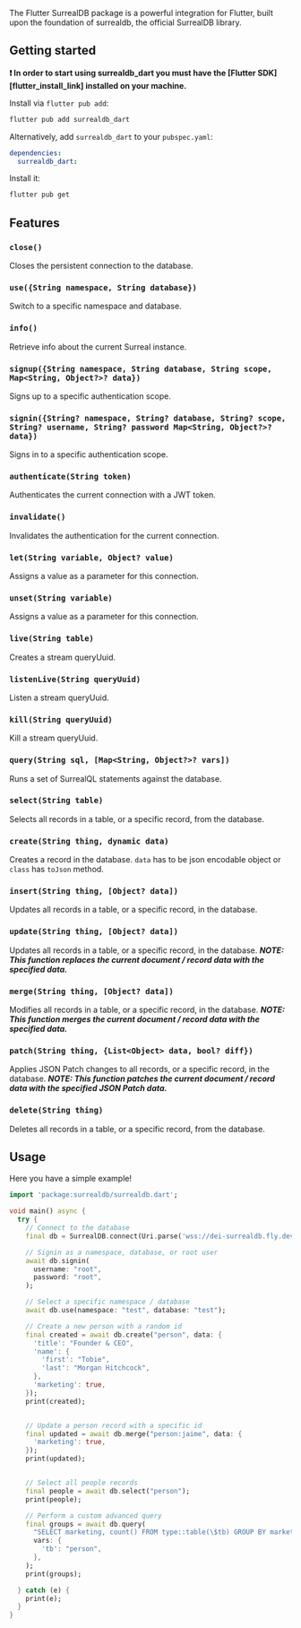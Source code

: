 The Flutter SurrealDB package is a powerful integration for Flutter, built upon the foundation of surrealdb, the official SurrealDB library.

## Getting started

**❗ In order to start using surrealdb_dart you must have the [Flutter SDK][flutter_install_link] installed on your machine.**

Install via `flutter pub add`:

```sh
flutter pub add surrealdb_dart
```

Alternatively, add `surrealdb_dart` to your `pubspec.yaml`:

```yaml
dependencies:
  surrealdb_dart:
```

Install it:

```sh
flutter pub get
```

## Features

### `close()`

Closes the persistent connection to the database.

### `use({String namespace, String database})`

Switch to a specific namespace and database.

### `info()`

Retrieve info about the current Surreal instance.

### `signup({String namespace, String database, String scope,  Map<String, Object?>? data})`

Signs up to a specific authentication scope.

### `signin({String? namespace, String? database, String? scope, String? username, String? password Map<String, Object?>? data})`

Signs in to a specific authentication scope.

### `authenticate(String token)`

Authenticates the current connection with a JWT token.

### `invalidate()`

Invalidates the authentication for the current connection.

### `let(String variable, Object? value)`

Assigns a value as a parameter for this connection.

### `unset(String variable)`

Assigns a value as a parameter for this connection.

### `live(String table)`

Creates a stream queryUuid.

### `listenLive(String queryUuid)`

Listen a stream queryUuid.

### `kill(String queryUuid)`

Kill a stream queryUuid.

### `query(String sql, [Map<String, Object?>? vars])`

Runs a set of SurrealQL statements against the database.

### `select(String table)`

Selects all records in a table, or a specific record, from the database.

### `create(String thing, dynamic data)`

Creates a record in the database. `data` has to be json encodable object or `class` has `toJson` method.

### `insert(String thing, [Object? data])`

Updates all records in a table, or a specific record, in the database.

### `update(String thing, [Object? data])`

Updates all records in a table, or a specific record, in the database.
**_NOTE: This function replaces the current document / record data with the specified data._**

### `merge(String thing, [Object? data])`

Modifies all records in a table, or a specific record, in the database.
**_NOTE: This function merges the current document / record data with the specified data._**

### `patch(String thing, {List<Object> data, bool? diff})`

Applies JSON Patch changes to all records, or a specific record, in the database.
**_NOTE: This function patches the current document / record data with the specified JSON Patch data._**

### `delete(String thing)`

Deletes all records in a table, or a specific record, from the database.

## Usage

Here you have a simple example!

```dart
import 'package:surrealdb/surrealdb.dart';

void main() async {
  try {
    // Connect to the database
    final db = SurrealDB.connect(Uri.parse('wss://dei-surrealdb.fly.dev/rpc'));

    // Signin as a namespace, database, or root user
    await db.signin(
      username: "root",
      password: "root",
    );

    // Select a specific namespace / database
    await db.use(namespace: "test", database: "test");

    // Create a new person with a random id
    final created = await db.create("person", data: {
      'title': "Founder & CEO",
      'name': {
        'first': "Tobie",
        'last': "Morgan Hitchcock",
      },
      'marketing': true,
    });
    print(created);


    // Update a person record with a specific id
    final updated = await db.merge("person:jaime", data: {
      'marketing': true,
    });
    print(updated);


    // Select all people records
    final people = await db.select("person");
    print(people);

    // Perform a custom advanced query
    final groups = await db.query(
      "SELECT marketing, count() FROM type::table(\$tb) GROUP BY marketing",
      vars: {
        'tb': "person",
      },
    );
    print(groups);

  } catch (e) {
    print(e);
  }
}

```
